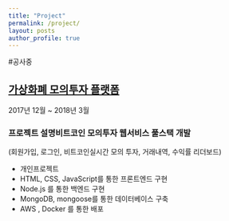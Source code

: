```yaml
---
title: "Project"
permalink: /project/
layout: posts
author_profile: true
---
```



#공사중

## [가상화폐 모의투자 플랫폼](https://blog.naver.com/fastcampus/221223007040)
2017년 12월 ~ 2018년 3월
### 프로젝트 설명비트코인 모의투자 웹서비스 풀스택 개발
(회원가입, 로그인, 비트코인실시간 모의 투자, 거래내역, 수익률 리더보드)
- 개인프로젝트
- HTML, CSS, JavaScript를 통한 프론트엔드 구현
- Node.js 를 통한 백엔드 구현
- MongoDB, mongoose를 통한 데이터베이스 구축
- AWS , Docker 를 통한 배포
